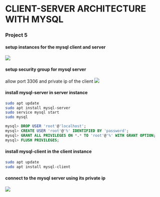 # CLIENT-SERVER ARCHITECTURE WITH MYSQL

### Project 5

#### setup instances for the mysql client and server

![](https://soms-public-assets.s3.amazonaws.com/images/mysql_client_server.png)

#### setup security group for mysql server

allow port 3306 and private ip of the client
![](https://soms-public-assets.s3.amazonaws.com/images/mysql_server_sg.png)

#### install mysql-server in server instance

```bash
sudo apt update
sudo apt install mysql-server
sudo service mysql start
sudo mysql
```

```sql
mysql> DROP USER 'root'@'localhost';
mysql> CREATE USER 'root'@'%' IDENTIFIED BY 'password';
mysql> GRANT ALL PRIVILEGES ON *.* TO 'root'@'%' WITH GRANT OPTION;
mysql> FLUSH PRIVILEGES;
```

#### install mysql-client in the client instance

```bash
sudo apt update
sudo apt install mysql-client
```

#### connect to the mysql server using its private ip
![](https://soms-public-assets.s3.amazonaws.com/images/mysql_server_client_connection.png)
